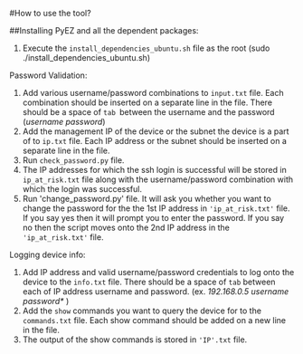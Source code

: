 #How to use the tool?

##Installing PyEZ and all the dependent packages:

1. Execute the `install_dependencies_ubuntu.sh` file as the root (sudo ./install_dependencies_ubuntu.sh)


Password Validation:

1. Add various username/password combinations to `input.txt` file. Each combination should be inserted on a separate line in the file. There should be a space of `tab `between the username and the password (_username password_)
2. Add the management IP of the device or the subnet the device is a part of to `ip.txt` file. Each IP address or the subnet should be inserted on a separate line in the file.
3. Run `check_password.py` file.
4. The IP addresses for which the ssh login is successful will be stored in `ip_at_risk.txt` file along with the username/password combination with which the login was successful.
5. Run 'change_password.py' file. It will ask you whether you want to change the password for the the 1st IP address in `'ip_at_risk.txt'` file. If you say yes then it will prompt you to enter the password. If you say no then the script moves onto the 2nd IP address in the `'ip_at_risk.txt'` file.



Logging device info:

1. Add IP address and valid username/password credentials to log onto the device to the `info.txt` file. There should be a space of `tab` between each of IP address username and password. (ex. __192.168.0.5_ username password*_ )
2. Add the `show` commands you want to query the device for to the `commands.txt` file. Each show command should be added on a new line in the file.
3. The output of the show commands is stored in `'IP'.txt` file.


